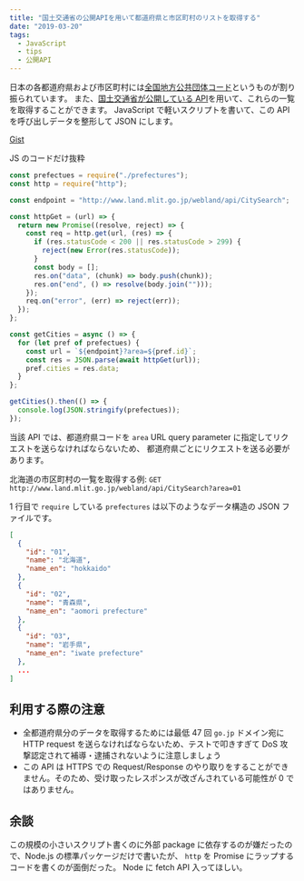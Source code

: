 ```yaml
---
title: "国土交通省の公開APIを用いて都道府県と市区町村のリストを取得する"
date: "2019-03-20"
tags:
  - JavaScript
  - tips
  - 公開API
---
```


日本の各都道府県および市区町村には[全国地方公共団体コード](https://ja.wikipedia.org/wiki/全国地方公共団体コード)というものが割り振られています。
また、[国土交通省が公開している API](http://www.land.mlit.go.jp/webland/api.html#todofukenlist)を用いて、これらの一覧を取得することができます。
JavaScript で軽いスクリプトを書いて、この API を呼び出しデータを整形して JSON にします。

[Gist](https://gist.github.com/arayaryoma/729d28e4eb99949b8f1dc95e3afc691d)

JS のコードだけ抜粋

```javascript
const prefectues = require("./prefectures");
const http = require("http");

const endpoint = "http://www.land.mlit.go.jp/webland/api/CitySearch";

const httpGet = (url) => {
  return new Promise((resolve, reject) => {
    const req = http.get(url, (res) => {
      if (res.statusCode < 200 || res.statusCode > 299) {
        reject(new Error(res.statusCode));
      }
      const body = [];
      res.on("data", (chunk) => body.push(chunk));
      res.on("end", () => resolve(body.join("")));
    });
    req.on("error", (err) => reject(err));
  });
};

const getCities = async () => {
  for (let pref of prefectues) {
    const url = `${endpoint}?area=${pref.id}`;
    const res = JSON.parse(await httpGet(url));
    pref.cities = res.data;
  }
};

getCities().then(() => {
  console.log(JSON.stringify(prefectues));
});
```

当該 API では、都道府県コードを `area` URL query parameter に指定してリクエストを送らなければならないため、
都道府県ごとにリクエストを送る必要があります。

北海道の市区町村の一覧を取得する例: `GET http://www.land.mlit.go.jp/webland/api/CitySearch?area=01`

1 行目で `require` している `prefectures` は以下のようなデータ構造の JSON ファイルです。

```json
[
  {
    "id": "01",
    "name": "北海道",
    "name_en": "hokkaido"
  },
  {
    "id": "02",
    "name": "青森県",
    "name_en": "aomori prefecture"
  },
  {
    "id": "03",
    "name": "岩手県",
    "name_en": "iwate prefecture"
  },
  ...
]
```

## 利用する際の注意

- 全都道府県分のデータを取得するためには最低 47 回 `go.jp` ドメイン宛に HTTP request を送らなければならないため、テストで叩きすぎて DoS 攻撃認定されて補導・逮捕されないように注意しましょう
- この API は HTTPS での Request/Response のやり取りをすることができません。そのため、受け取ったレスポンスが改ざんされている可能性が 0 ではありません。

## 余談

この規模の小さいスクリプト書くのに外部 package に依存するのが嫌だったので、Node.js の標準パッケージだけで書いたが、 `http` を Promise にラップするコードを書くのが面倒だった。 Node に fetch API 入ってほしい。

